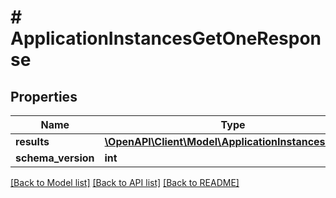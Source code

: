 # # ApplicationInstancesGetOneResponse

## Properties

Name | Type | Description | Notes
------------ | ------------- | ------------- | -------------
**results** | [**\OpenAPI\Client\Model\ApplicationInstancesResults**](ApplicationInstancesResults.md) |  |
**schema_version** | **int** |  |

[[Back to Model list]](../../README.md#models) [[Back to API list]](../../README.md#endpoints) [[Back to README]](../../README.md)
